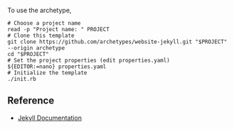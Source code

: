 To use the archetype, 

    # Choose a project name
    read -p "Project name: " PROJECT
    # Clone this template
    git clone https://github.com/archetypes/website-jekyll.git "$PROJECT" --origin archetype
    cd "$PROJECT"
    # Set the project properties (edit properties.yaml)
    ${EDITOR:=nano} properties.yaml
    # Initialize the template
    ./init.rb

## Reference

 - [Jekyll Documentation](https://github.com/mojombo/jekyll)
